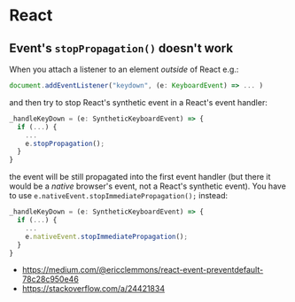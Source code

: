 # React

## Event's `stopPropagation()` doesn't work

When you attach a listener to an element _outside_ of React e.g.:

~~~ js
document.addEventListener("keydown", (e: KeyboardEvent) => ... )
~~~

and then try to stop React's synthetic event in a React's event handler:

~~~ js
_handleKeyDown = (e: SyntheticKeyboardEvent) => {
  if (...) {
    ...  
    e.stopPropagation();
  }
}
~~~

the event will be still propagated into the first event handler (but there it would be a _native_ browser's event, not a React's synthetic event). You have to use `e.nativeEvent.stopImmediatePropagation();` instead: 

~~~ js
_handleKeyDown = (e: SyntheticKeyboardEvent) => {
  if (...) {
    ...  
    e.nativeEvent.stopImmediatePropagation();
  }
}
~~~

* https://medium.com/@ericclemmons/react-event-preventdefault-78c28c950e46
* https://stackoverflow.com/a/24421834
